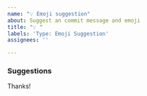 ```yaml
---
name: "💡 Emoji suggestion"
about: Suggest an commit message and emoji 
title: "💡 "
labels: 'Type: Emoji Suggestion'
assignees: ''

---
```


### Suggestions
<!-- Enter your suggestions below in this format -->
<!-- EMOJI - COMMIT MESSAGE -->
<!-- e.g. ✨ Add a button -->

Thanks!
